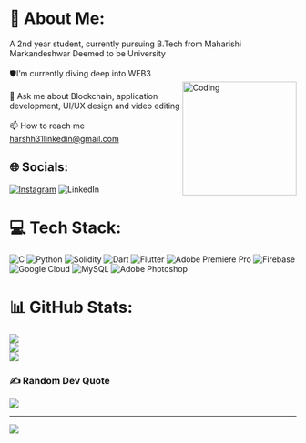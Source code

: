 # 💫 About Me:
A 2nd year student, currently pursuing B.Tech from Maharishi Markandeshwar Deemed to be University<br>
<br>🛡I’m currently diving deep into WEB3<br>
<img align="right" alt="Coding" width="200" src="https://cdn.sanity.io/images/bj34pdbp/migration/d5ee6d65f086d25debf43d55e034d7184d545451-2048x1152.jpg">
<br>💬 Ask me about Blockchain, application development, UI/UX design and video editing<br>
<br>📫 How to reach me harshh31linkedin@gmail.com<br>

## 🌐 Socials:
[![Instagram](https://img.shields.io/badge/Instagram-%23E4405F.svg?logo=Instagram&logoColor=white)](https://instagram.com/_.harsh.10_) ![LinkedIn](https://img.shields.io/badge/LinkedIn-%230077B5.svg?logo=linkedin&logoColor=white)

# 💻 Tech Stack:
![C](https://img.shields.io/badge/c-%2300599C.svg?style=for-the-badge&logo=c&logoColor=white) ![Python](https://img.shields.io/badge/python-3670A0?style=for-the-badge&logo=python&logoColor=ffdd54) ![Solidity](https://img.shields.io/badge/Solidity-%23363636.svg?style=for-the-badge&logo=solidity&logoColor=white) ![Dart](https://img.shields.io/badge/dart-%230175C2.svg?style=for-the-badge&logo=dart&logoColor=white) ![Flutter](https://img.shields.io/badge/Flutter-%2302569B.svg?style=for-the-badge&logo=Flutter&logoColor=white) ![Adobe Premiere Pro](https://img.shields.io/badge/Adobe%20Premiere%20Pro-9999FF.svg?style=for-the-badge&logo=Adobe%20Premiere%20Pro&logoColor=white) ![Firebase](https://img.shields.io/badge/firebase-a08021?style=for-the-badge&logo=firebase&logoColor=ffcd34) ![Google Cloud](https://img.shields.io/badge/GoogleCloud-%234285F4.svg?style=for-the-badge&logo=google-cloud&logoColor=white) ![MySQL](https://img.shields.io/badge/mysql-4479A1.svg?style=for-the-badge&logo=mysql&logoColor=white) ![Adobe Photoshop](https://img.shields.io/badge/adobe%20photoshop-%2331A8FF.svg?style=for-the-badge&logo=adobe%20photoshop&logoColor=white)
# 📊 GitHub Stats:
![](https://github-readme-stats.vercel.app/api?username=HarshtheGeek&theme=midnight-purple&hide_border=true&include_all_commits=true&count_private=true)<br/>
![](https://github-readme-streak-stats.herokuapp.com/?user=HarshtheGeek&theme=midnight-purple&hide_border=true)<br/>
![](https://github-readme-stats.vercel.app/api/top-langs/?username=HarshtheGeek&theme=midnight-purple&hide_border=true&include_all_commits=true&count_private=true&layout=compact)

### ✍️ Random Dev Quote
![](https://quotes-github-readme.vercel.app/api?type=horizontal&theme=radical)

---
[![](https://visitcount.itsvg.in/api?id=HarshtheGeek&icon=5&color=12)](https://visitcount.itsvg.in)

<!-- Proudly created with GPRM ( https://gprm.itsvg.in ) -->
